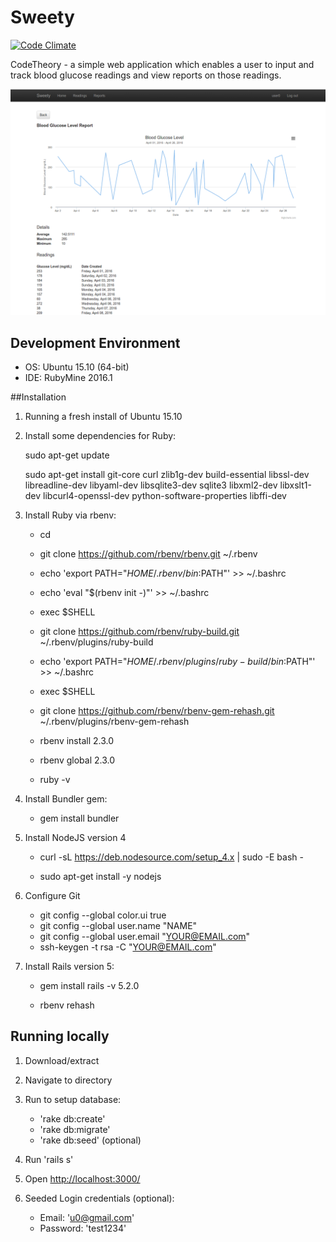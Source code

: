 # Sweety
[![Code Climate](https://codeclimate.com/github/pweisensee/Sweety/badges/gpa.svg)](https://codeclimate.com/github/pweisensee/Sweety)

CodeTheory - a simple web application which enables a user to input and 
track blood glucose readings and view reports on those readings.

![alt text](https://raw.githubusercontent.com/pweisensee/Sweety/master/app/assets/images/4-26.png "Preview")

## Development Environment
* OS: Ubuntu 15.10 (64-bit)
* IDE: RubyMine 2016.1

##Installation

1. Running a fresh install of Ubuntu 15.10

2. Install some dependencies for Ruby:

	sudo apt-get update

	sudo apt-get install git-core curl zlib1g-dev build-essential libssl-dev libreadline-dev libyaml-dev libsqlite3-dev sqlite3 libxml2-dev libxslt1-dev libcurl4-openssl-dev python-software-properties libffi-dev

3. Install Ruby via rbenv:

	* cd

	* git clone https://github.com/rbenv/rbenv.git ~/.rbenv

	* echo 'export PATH="$HOME/.rbenv/bin:$PATH"' >> ~/.bashrc

	* echo 'eval "$(rbenv init -)"' >> ~/.bashrc

	* exec $SHELL

	* git clone https://github.com/rbenv/ruby-build.git ~/.rbenv/plugins/ruby-build

	* echo 'export PATH="$HOME/.rbenv/plugins/ruby-build/bin:$PATH"' >> ~/.bashrc

	* exec $SHELL

	* git clone https://github.com/rbenv/rbenv-gem-rehash.git ~/.rbenv/plugins/rbenv-gem-rehash

	* rbenv install 2.3.0

	* rbenv global 2.3.0

	* ruby -v

4. Install Bundler gem:

	* gem install bundler

5. Install NodeJS version 4

	* curl -sL https://deb.nodesource.com/setup_4.x | sudo -E bash -

	* sudo apt-get install -y nodejs

6. Configure Git

	* git config --global color.ui true
	* git config --global user.name "NAME"
	* git config --global user.email "YOUR@EMAIL.com"
	* ssh-keygen -t rsa -C "YOUR@EMAIL.com"

7. Install Rails version 5:

	* gem install rails -v 5.2.0

	* rbenv rehash

## Running locally

1. Download/extract

2. Navigate to directory

3. Run to setup database:
   * 'rake db:create'
   * 'rake db:migrate'
   * 'rake db:seed' (optional)

4. Run 'rails s'

4. Open [http://localhost:3000/](http://localhost:3000/)

5. Seeded Login credentials (optional):
   * Email: 'u0@gmail.com'
   * Password: 'test1234'
